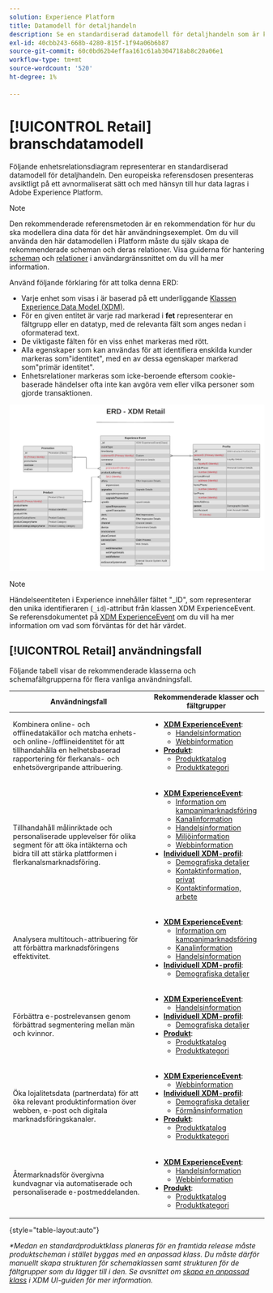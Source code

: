 ```yaml
---
solution: Experience Platform
title: Datamodell för detaljhandeln
description: Se en standardiserad datamodell för detaljhandeln som är kompatibel med Experience Data Model (XDM) för användning i Adobe Experience Platform.
exl-id: 40cbb243-668b-4280-815f-1f94a06b6b87
source-git-commit: 60c0bd62b4effaa161c61ab304718ab8c20a06e1
workflow-type: tm+mt
source-wordcount: '520'
ht-degree: 1%

---
```


# [!UICONTROL Retail] branschdatamodell

Följande enhetsrelationsdiagram representerar en standardiserad datamodell för detaljhandeln. Den europeiska referensdosen presenteras avsiktligt på ett avnormaliserat sätt och med hänsyn till hur data lagras i Adobe Experience Platform.

>[!NOTE]
>
>Den rekommenderade referensmetoden är en rekommendation för hur du ska modellera dina data för det här användningsexemplet. Om du vill använda den här datamodellen i Platform måste du själv skapa de rekommenderade scheman och deras relationer. Visa guiderna för hantering [scheman](../../ui/resources/schemas.md) och [relationer](../../tutorials/relationship-ui.md) i användargränssnittet om du vill ha mer information.

Använd följande förklaring för att tolka denna ERD:

* Varje enhet som visas i är baserad på ett underliggande [Klassen Experience Data Model (XDM)](../composition.md#class).
* För en given entitet är varje rad markerad i **fet** representerar en fältgrupp eller en datatyp, med de relevanta fält som anges nedan i oformaterad text.
* De viktigaste fälten för en viss enhet markeras med rött.
* Alla egenskaper som kan användas för att identifiera enskilda kunder markeras som&quot;identitet&quot;, med en av dessa egenskaper markerad som&quot;primär identitet&quot;.
* Enhetsrelationer markeras som icke-beroende eftersom cookie-baserade händelser ofta inte kan avgöra vem eller vilka personer som gjorde transaktionen.

![](../../images/industries/retail.png)

>[!NOTE]
>
>Händelseentiteten i Experience innehåller fältet &quot;_ID&quot;, som representerar den unika identifieraren (`_id`)-attribut från klassen XDM ExperienceEvent. Se referensdokumentet på [XDM ExperienceEvent](../../classes/experienceevent.md) om du vill ha mer information om vad som förväntas för det här värdet.

## [!UICONTROL Retail] användningsfall

Följande tabell visar de rekommenderade klasserna och schemafältgrupperna för flera vanliga användningsfall.

| Användningsfall | Rekommenderade klasser och fältgrupper |
| --- | --- |
| Kombinera online- och offlinedatakällor och matcha enhets- och online-/offlineidentitet för att tillhandahålla en helhetsbaserad rapportering för flerkanals- och enhetsövergripande attribuering. | <ul><li>**[XDM ExperienceEvent](../../classes/experienceevent.md)**:<ul><li>[Handelsinformation](../../field-groups/event/commerce-details.md)</li><li>[Webbinformation](../../field-groups/event/web-details.md)</li></ul></li><li>**[Produkt](../../classes/product.md)**:<ul><li>[Produktkatalog](../../field-groups/product/product-catalog.md)</li><li>[Produktkategori](../../field-groups/product/product-category.md)</li></ul></li></ul> |
| Tillhandahåll målinriktade och personaliserade upplevelser för olika segment för att öka intäkterna och bidra till att stärka plattformen i flerkanalsmarknadsföring. | <ul><li>**[XDM ExperienceEvent](../../classes/experienceevent.md)**:<ul><li>[Information om kampanjmarknadsföring](../../field-groups/event/campaign-marketing-details.md)</li><li>[Kanalinformation](../../field-groups/event/channel-details.md)</li><li>[Handelsinformation](../../field-groups/event/commerce-details.md)</li><li>[Miljöinformation](../../field-groups/event/environment-details.md)</li><li>[Webbinformation](../../field-groups/event/web-details.md)</li></ul></li><li>**[Individuell XDM-profil](../../classes/individual-profile.md)**:<ul><li>[Demografiska detaljer](../../field-groups/profile/demographic-details.md)</li><li>[Kontaktinformation, privat](../../field-groups/profile/personal-contact-details.md)</li><li>[Kontaktinformation, arbete](../../field-groups/profile/work-contact-details.md)</li></ul></li></ul> |
| Analysera multitouch-attribuering för att förbättra marknadsföringens effektivitet. | <ul><li>**[XDM ExperienceEvent](../../classes/experienceevent.md)**:<ul><li>[Information om kampanjmarknadsföring](../../field-groups/event/campaign-marketing-details.md)</li><li>[Kanalinformation](../../field-groups/event/channel-details.md)</li><li>[Handelsinformation](../../field-groups/event/commerce-details.md)</li></ul></li><li>**[Individuell XDM-profil](../../classes/individual-profile.md)**:<ul><li>[Demografiska detaljer](../../field-groups/profile/demographic-details.md)</li></ul></li></ul> |
| Förbättra e-postrelevansen genom förbättrad segmentering mellan män och kvinnor. | <ul><li>**[XDM ExperienceEvent](../../classes/experienceevent.md)**:<ul><li>[Handelsinformation](../../field-groups/event/commerce-details.md)</li></ul></li><li>**[Individuell XDM-profil](../../classes/individual-profile.md)**:<ul><li>[Demografiska detaljer](../../field-groups/profile/demographic-details.md)</li></ul></li><li>**[Produkt](../../classes/product.md)**:<ul><li>[Produktkatalog](../../field-groups/product/product-catalog.md)</li><li>[Produktkategori](../../field-groups/product/product-category.md)</li></ul></li></ul> |
| Öka lojalitetsdata (partnerdata) för att öka relevant produktinformation över webben, e-post och digitala marknadsföringskanaler. | <ul><li>**[XDM ExperienceEvent](../../classes/experienceevent.md)**:<ul><li>[Webbinformation](../../field-groups/event/web-details.md)</li></ul></li><li>**[Individuell XDM-profil](../../classes/individual-profile.md)**:<ul><li>[Demografiska detaljer](../../field-groups/profile/demographic-details.md)</li><li>[Förmånsinformation](../../field-groups/profile/loyalty-details.md)</li></ul></li><li>**[Produkt](../../classes/product.md)**:<ul><li>[Produktkatalog](../../field-groups/product/product-catalog.md)</li><li>[Produktkategori](../../field-groups/product/product-category.md)</li></ul></li></ul> |
| Återmarknadsför övergivna kundvagnar via automatiserade och personaliserade e-postmeddelanden. | <ul><li>**[XDM ExperienceEvent](../../classes/experienceevent.md)**:<ul><li>[Handelsinformation](../../field-groups/event/commerce-details.md)</li><li>[Webbinformation](../../field-groups/event/web-details.md)</li></ul></li><li>**[Produkt](../../classes/product.md)**:<ul><li>[Produktkatalog](../../field-groups/product/product-catalog.md)</li><li>[Produktkategori](../../field-groups/product/product-category.md)</li></ul></li></ul> |

{style=&quot;table-layout:auto&quot;}

*\*Medan en standardproduktklass planeras för en framtida release måste produktscheman i stället byggas med en anpassad klass. Du måste därför manuellt skapa strukturen för schemaklassen samt strukturen för de fältgrupper som du lägger till i den. Se avsnittet om [skapa en anpassad klass](../../ui/resources/classes.md#create) i XDM UI-guiden för mer information.*
